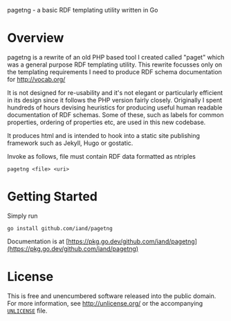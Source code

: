 pagetng - a basic RDF templating utility written in Go

# Overview

pagetng is a rewrite of an old PHP based tool I created called "paget" which was a general purpose RDF templating utility. This rewrite focusses only on the templating requirements I need to produce RDF schema documentation for http://vocab.org/

It is not designed for re-usability and it's not elegant or particularly efficient in its design since it follows the PHP version fairly closely. Originally I spent hundreds of hours devising heuristics for producing useful human readable documentation of RDF schemas. Some of these, such as labels for common properties, ordering of properties etc, are used in this new codebase.

It produces html and is intended to hook into a static site publishing framework such as Jekyll, Hugo or gostatic.

Invoke as follows, file must contain RDF data formatted as ntriples

```
pagetng <file> <uri>
```

# Getting Started

Simply run

	go install github.com/iand/pagetng

Documentation is at [https://pkg.go.dev/github.com/iand/pagetng](https://pkg.go.dev/github.com/iand/pagetng)


# License

This is free and unencumbered software released into the public domain. For more
information, see <http://unlicense.org/> or the accompanying [`UNLICENSE`](UNLICENSE) file.


